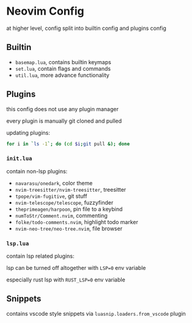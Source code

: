 # Neovim Config

at higher level, config split into builtin config and plugins config

## Builtin

- `basemap.lua`, contains builtin keymaps
- `set.lua`, contain flags and commands
- `util.lua`, more advance functionality

## Plugins

this config does not use any plugin manager

every plugin is manually git cloned and pulled

updating plugins:

```bash
for i in `ls -1`; do (cd $i;git pull &); done
```

### `init.lua`

contain non-lsp plugins:

- `navarasu/onedark`, color theme
- `nvim-treesitter/nvim-treesitter`, treesitter
- `tpope/vim-fugitive`, git stuff
- `nvim-telescope/telescope`, fuzzyfinder
- `theprimeagen/harpoon`, pin file to a keybind
- `numToStr/Comment.nvim`, commenting
- `folke/todo-comments.nvim`, highlight todo marker
- `nvim-neo-tree/neo-tree.nvim`, file browser

### `lsp.lua`

contain lsp related plugins:

lsp can be turned off altogether with `LSP=0` env variable

especially rust lsp with `RUST_LSP=0` env variable

## Snippets

contains vscode style snippets via `luasnip.loaders.from_vscode` plugin

